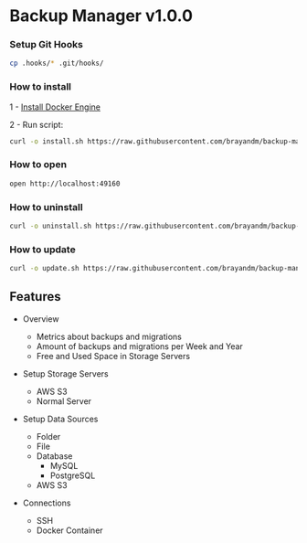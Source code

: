 # Backup Manager v1.0.0

### Setup Git Hooks

```bash
cp .hooks/* .git/hooks/
```

### How to install

1 - [Install Docker Engine](https://docs.docker.com/engine/install/)

2 - Run script:

```bash
curl -o install.sh https://raw.githubusercontent.com/brayandm/backup-manager/1.0.0/install.sh && chmod +x install.sh && (sudo VERSION=1.0.0 ./install.sh || true) && rm install.sh
```

### How to open

```bash
open http://localhost:49160
```

### How to uninstall

```bash
curl -o uninstall.sh https://raw.githubusercontent.com/brayandm/backup-manager/1.0.0/uninstall.sh && chmod +x uninstall.sh && (sudo ./uninstall.sh || true) && rm uninstall.sh
```

### How to update

```bash
curl -o update.sh https://raw.githubusercontent.com/brayandm/backup-manager/1.0.0/update.sh && chmod +x update.sh && (sudo VERSION=1.0.0 ./update.sh || true) && rm update.sh
```

## Features

-   Overview

    -   Metrics about backups and migrations
    -   Amount of backups and migrations per Week and Year
    -   Free and Used Space in Storage Servers

-   Setup Storage Servers
    -   AWS S3
    -   Normal Server
-   Setup Data Sources
    -   Folder
    -   File
    -   Database
        -   MySQL
        -   PostgreSQL
    -   AWS S3
-   Connections
    -   SSH
    -   Docker Container
